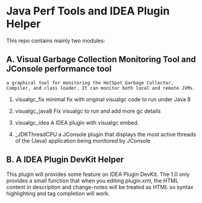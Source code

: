 # Java Perf Tools and IDEA Plugin Helper


This repo contains mainly two modules:

## A. Visual Garbage Collection Monitoring Tool and JConsole performance tool

    a graphical tool for monitoring the HotSpot Garbage Collector, Compiler, and class loader. It can monitor both local and remote JVMs.
1. visualgc_fix
    minimal fix with original visualgc code to run under Java 8

2. visualgc_java8
    Fix visualgc to run and add more gc details

3. visualgc_idea
    A IDEA plugin with visualgc embed.

4. _JDKThreadCPU
    a JConsole plugin that displays the most active threads of the (Java) application being monitored by JConsole

## B. A IDEA Plugin DevKit Helper
 This plugin will provides some feature on IDEA Plugin DevKit. The 1.0 only provides a small function that when
    you editing plugin.xml, the HTML content in description and change-notes will be treated as HTML so syntax highlighting
    and tag completion will work.
